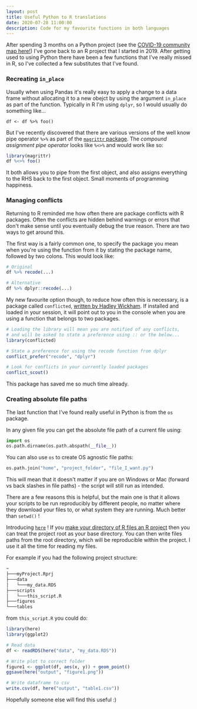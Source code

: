 ```yaml
---
layout: post
title: Useful Python to R translations
date: 2020-07-28 11:00:00
description: Code for my favourite functions in both languages
---
```



After spending 3 months on a Python project (see the [COVID-19 community map here!](https://ninadicara.co.uk/projects/covid-community-map/)) I've gone back to an R project that I started in 2019. After getting used to using Python there have been a few functions that I've really missed in R, so I've collected a few substitutes that I've found. 

### Recreating `in_place`

Usually when using Pandas it's really easy to apply a change to a data frame without allocating it to a new obejct by using the argument `in_place` as part of the function. Typically in R I'm using `dplyr`, so I would usually do something like...

```
df <- df %>% foo()
```

But I've recently discovered that there are various versions of the well know pipe operator `%>%` as part of the [`magrittr` package](https://cran.r-project.org/web/packages/magrittr/vignettes/magrittr.html). The *compound assignment pipe operator* looks like `%<>%` and would work like so:

```R
library(magrittr)
df %<>% foo()
```

It both allows you to pipe from the first object, and also assigns everything to the RHS back to the first object. Small moments of programming happiness.

### Managing conflicts 

Returning to R reminded me how often there are package conflicts with R packages. Often the conflicts are hidden behind warnings or errors that don't make sense until you eventually debug the true reason. There are two ways to get around this. 

The first way is a fairly common one, to specify the package you mean when you're using the function from it by stating the package name, followed by two colons. This would look like: 

```R
# Original 
df %>% recode(...)

# Alternative 
df %>% dplyr::recode(...)
```

My new favourite option though, to reduce how often this is necessary, is a package called `conflicted`, [written by Hadley Wickham](https://conflicted.r-lib.org/). If installed and loaded in your session, it will point out to you in the console when you are using a function that belongs to two packages. 

```R
# Loading the library will mean you are notified of any conflicts, 
# and will be asked to state a preference using :: or the below...
library(conflicted)

# State a preference for using the recode function from dplyr
conflict_prefer("recode", "dplyr")

# Look for conflicts in your currently loaded packages
conflict_scout()
```

This package has saved me so much time already.


### Creating absolute file paths

The last function that I've found really useful in Python is from the `os` package. 

In any given file you can get the absolute file path of a current file using:

```python
import os
os.path.dirname(os.path.abspath(__file__))
```

You can also use `os` to create OS agnostic file paths: 

```python
os.path.join("home", "project_folder", "file_I_want.py")
```

This will mean that it doesn't matter if you are on Windows or Mac (forward vs back slashes in file paths) - the script will still run as intended. 

There are a few reasons this is helpful, but the main one is that it allows your scripts to be run reproducibly by different people, no matter where they download your files to, or what system they are running. Much better than `setwd()` !

Introducing [`here`](https://here.r-lib.org/) !  If you [make your directory of R files an R project](https://support.rstudio.com/hc/en-us/articles/200526207-Using-Projects) then you can treat the project root as your base directory. You can then write files paths from the root directory, which will be reproducible within the project. I use it all the time for reading my files. 

For example if you had the following project structure:

```bash
~  
├───myProject.Rprj  
├───data  
│   └───my_data.RDS  
├───scripts  
│   └───this_script.R  
├───figures  
└───tables  
```

from `this_script.R` you could do:

```R
library(here)
library(ggplot2)

# Read data
df <- readRDS(here("data", "my_data.RDS"))

# Write plot to correct folder
figure1 <- ggplot(df, aes(x, y)) + geom_point()
ggsave(here("output", "figure1.png"))

# Write dataframe to csv
write.csv(df, here("output", "table1.csv"))
```



Hopefully someone else will find this useful :)